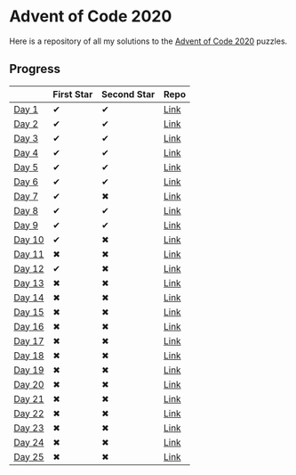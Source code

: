 # Advent of Code 2020
Here is a repository of all my solutions to the [Advent of Code 2020](https://adventofcode.com/2020/) puzzles.

## Progress
|                                                | First Star  | Second Star |                                            Repo                                    |
|------------------------------------------------|-------------|-------------|------------------------------------------------------------------------------------|
| [Day 1](https://adventofcode.com/2020/day/1)   | ✔          | ✔           | [Link](https://github.com/Ewan-Selkirk/Advent-of-Code-2020/tree/main/src/day1)     |
| [Day 2](https://adventofcode.com/2020/day/2)   | ✔          | ✔           | [Link](https://github.com/Ewan-Selkirk/Advent-of-Code-2020/tree/main/src/day2)     |
| [Day 3](https://adventofcode.com/2020/day/3)   | ✔          | ✔           | [Link](https://github.com/Ewan-Selkirk/Advent-of-Code-2020/tree/main/src/day3)     |
| [Day 4](https://adventofcode.com/2020/day/4)   | ✔          | ✔           | [Link](https://github.com/Ewan-Selkirk/Advent-of-Code-2020/tree/main/src/day4)     |
| [Day 5](https://adventofcode.com/2020/day/5)   | ✔          | ✔           | [Link](https://github.com/Ewan-Selkirk/Advent-of-Code-2020/tree/main/src/day5)     |
| [Day 6](https://adventofcode.com/2020/day/6)   | ✔          | ✔           | [Link](https://github.com/Ewan-Selkirk/Advent-of-Code-2020/tree/main/src/day6)     |
| [Day 7](https://adventofcode.com/2020/day/7)   | ✔          | ✖           | [Link](https://github.com/Ewan-Selkirk/Advent-of-Code-2020/tree/main/src/day7)     |
| [Day 8](https://adventofcode.com/2020/day/8)   | ✔          | ✔           | [Link](https://github.com/Ewan-Selkirk/Advent-of-Code-2020/tree/main/src/day8)     |
| [Day 9](https://adventofcode.com/2020/day/9)   | ✔          | ✔           | [Link](https://github.com/Ewan-Selkirk/Advent-of-Code-2020/tree/main/src/day9)     |
| [Day 10](https://adventofcode.com/2020/day/10) | ✔          | ✖           | [Link](https://github.com/Ewan-Selkirk/Advent-of-Code-2020/tree/main/src/day10)    |
| [Day 11](https://adventofcode.com/2020/day/11) | ✖          | ✖           | [Link](https://github.com/Ewan-Selkirk/Advent-of-Code-2020/tree/main/src/day11)    |
| [Day 12](https://adventofcode.com/2020/day/12) | ✔          | ✖           | [Link](https://github.com/Ewan-Selkirk/Advent-of-Code-2020/tree/main/src/day12)    |
| [Day 13](https://adventofcode.com/2020/day/13) | ✖          | ✖           | [Link](https://github.com/Ewan-Selkirk/Advent-of-Code-2020/tree/main/src/day13)    |
| [Day 14](https://adventofcode.com/2020/day/14) | ✖          | ✖           | [Link](https://github.com/Ewan-Selkirk/Advent-of-Code-2020/tree/main/src/day14)    |
| [Day 15](https://adventofcode.com/2020/day/15) | ✖          | ✖           | [Link](https://github.com/Ewan-Selkirk/Advent-of-Code-2020/tree/main/src/day15)    |
| [Day 16](https://adventofcode.com/2020/day/16) | ✖          | ✖           | [Link](https://github.com/Ewan-Selkirk/Advent-of-Code-2020/tree/main/src/day16)    |
| [Day 17](https://adventofcode.com/2020/day/17) | ✖          | ✖           | [Link](https://github.com/Ewan-Selkirk/Advent-of-Code-2020/tree/main/src/day17)    |
| [Day 18](https://adventofcode.com/2020/day/18) | ✖          | ✖           | [Link](https://github.com/Ewan-Selkirk/Advent-of-Code-2020/tree/main/src/day18)    |
| [Day 19](https://adventofcode.com/2020/day/19) | ✖          | ✖           | [Link](https://github.com/Ewan-Selkirk/Advent-of-Code-2020/tree/main/src/day19)    |
| [Day 20](https://adventofcode.com/2020/day/20) | ✖          | ✖           | [Link](https://github.com/Ewan-Selkirk/Advent-of-Code-2020/tree/main/src/day20)    |
| [Day 21](https://adventofcode.com/2020/day/21) | ✖          | ✖           | [Link](https://github.com/Ewan-Selkirk/Advent-of-Code-2020/tree/main/src/day21)    |
| [Day 22](https://adventofcode.com/2020/day/22) | ✖          | ✖           | [Link](https://github.com/Ewan-Selkirk/Advent-of-Code-2020/tree/main/src/day22)    |
| [Day 23](https://adventofcode.com/2020/day/23) | ✖          | ✖           | [Link](https://github.com/Ewan-Selkirk/Advent-of-Code-2020/tree/main/src/day23)    |
| [Day 24](https://adventofcode.com/2020/day/24) | ✖          | ✖           | [Link](https://github.com/Ewan-Selkirk/Advent-of-Code-2020/tree/main/src/day24)    |
| [Day 25](https://adventofcode.com/2020/day/25) | ✖          | ✖           | [Link](https://github.com/Ewan-Selkirk/Advent-of-Code-2020/tree/main/src/day25)    |